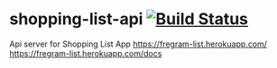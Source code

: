 # shopping-list-api [![Build Status](https://travis-ci.com/Rassilion/shopping-list-api.svg?token=m4KidMr2FheLLF9fF3q5&branch=master)](https://travis-ci.com/Rassilion/shopping-list-api)
Api server for Shopping List App
https://fregram-list.herokuapp.com/
https://fregram-list.herokuapp.com/docs


